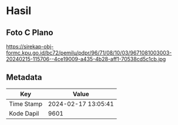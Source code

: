 # Hasil

## Foto C Plano

https://sirekap-obj-formc.kpu.go.id/bc72/pemilu/pdpr/96/71/08/10/03/9671081003003-20240215-115706--4ce19009-a435-4b28-aff1-70538cd5c1cb.jpg


## Metadata

| Key        | Value               |
| ---------- | ------------------- |
| Time Stamp | 2024-02-17 13:05:41 |
| Kode Dapil | 9601                |



